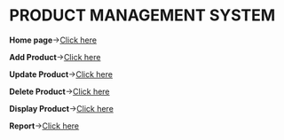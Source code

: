 
# PRODUCT MANAGEMENT SYSTEM

**Home page**->[Click here](https://github.com/rashmitha006/Product-Managent-System/tree/main/ProductWeb/home.png)

**Add Product**->[Click here](https://github.com/rashmitha006/Product-Managent-System/tree/main/ProductWeb/AddProduct.png)

**Update Product**->[Click here](https://github.com/rashmitha006/Product-Managent-System/tree/main/ProductWeb/UpdateProduct.png)

**Delete Product**->[Click here](https://github.com/rashmitha006/Product-Managent-System/tree/main/ProductWeb/DeleteProduct.png)

**Display Product**->[Click here](https://github.com/rashmitha006/Product-Managent-System/tree/main/ProductWeb/Display.png)

**Report**->[Click here](https://github.com/rashmitha006/Product-Managent-System/tree/main/ProductWeb/Report.png)
